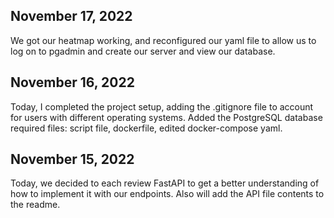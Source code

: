 ## November 17, 2022

We got our heatmap working, and reconfigured our yaml file to allow us to log on to pgadmin and create our server and view our database.

## November 16, 2022

Today, I completed the project setup, adding the .gitignore file to account for users with different operating systems. Added the PostgreSQL database required files: script file, dockerfile, edited docker-compose yaml.

## November 15, 2022

Today, we decided to each review FastAPI to get a better understanding of how to implement it with our endpoints. Also will add the API file contents to the readme.
